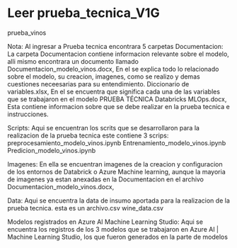 # Leer prueba_tecnica_V1G
prueba_vinos

Nota: Al ingresar a Prueba tecnica encontrara  5 carpetas
Documentacion:
    La carpeta Documentacion contiene informacion relevante sobre el modelo, alli mismo encontrara un documento llamado 
        Documentacion_modelo_vinos.docx,
                En el se explica todo lo relacionado sobre el modelo, su creacion, imagenes, como se realizo y demas cuestiones neceesarias para su entendimiento.
        Diccionario de variables.xlsx,
                En el se encuentra  que significa cada una de las variables que se trabajaron en el modelo
        PRUEBA TÉCNICA Databricks MLOps.docx,
                Esta contiene informacion sobre que se debe realizar en la prueba tecnica e instrucciones.

Scripts:
  Aqui se encuentran los scrits que se desarrollaron para la realizacion de la prueba tecnica este contiene 3 scrips:
        preprocesamiento_modelo_vinos.ipynb
        Entrenamiento_modelo_vinos.ipynb
        Predicion_modelo_vinos.ipynb
  
Imagenes:
  En ella se encuentran imagenes de la creacion y configuracion de los entornos de Databrick o Azure Machine learning, aunque la mayoria de imagenes
  ya estan anexadas en la Documentacion en el archivo Documentacion_modelo_vinos.docx,

Data:
    Aqui se encuentra la data de insumo aportada para la realizacion de la prueba tecnica. esta es un archivo.csv
      wine_data.csv
      

Modelos registrados en Azure AI Machine Learning Studio:
      Aqui se encuentra los registros de los 3 modelos que se trabajaron en Azure AI | Machine Learning Studio, los que fueron generados en la parte de modelos

